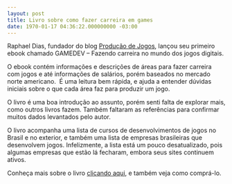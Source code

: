 ```yaml
---
layout: post
title: Livro sobre como fazer carreira em games
date: 1970-01-17 04:36:22.000000000 -03:00
---
```


Raphael Dias, fundador do blog [Produção de Jogos](http://producaodejogos.com "Produção de Jogos"), lançou seu primeiro ebook chamado GAMEDEV – Fazendo carreira no mundo dos jogos digitais.

O ebook contém informações e descrições de áreas para fazer carreira com jogos e até informações de salários, porém baseados no mercado norte americano.  É uma leitura bem rápida, e ajuda a entender dúvidas iniciais sobre o que cada área faz para produzir um jogo.

O livro é uma boa introdução ao assunto, porém senti falta de explorar mais, como outros livros fazem. Também faltaram as referências para confirmar muitos dados levantados pelo autor.

O livro acompanha uma lista de cursos de desenvolvimentos de jogos no Brasil e no exterior, e também uma lista de empresas brasileiras que desenvolvem jogos. Infelizmente, a lista está um pouco desatualizado, pois algumas empresas que estão lá fecharam, embora seus sites continuem ativos.

Conheça mais sobre o livro [clicando aqui](http://producaodejogos.com/gamedev/ "Ebook"), e também veja como comprá-lo.


